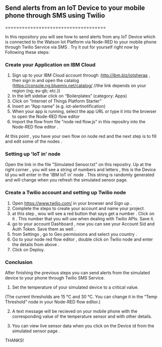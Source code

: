 ## Send alerts from an IoT Device to your mobile phone through SMS using Twilio  

====================================

In this repository you will see how to send alerts from any IoT Device which is connected to the Watson Iot Platform via Node-RED to your mobile phone through Twilio Service via SMS . Try it out for yourself right now by Following these steps:




### Create your Application on IBM Cloud

1. Sign up to your IBM Cloud account through :http://ibm.biz/iotsheraa , then sign in and open the catalog (https://console.ng.bluemix.net/catalog/   //the link depends on your region (ng; eu-gb; etc.))
2. In the left sidebar click on “Boilerplates” (category: Apps)
3. Click on “Internet of Things Platform Starter”
4. Insert an “App name” (e.g. iot-alertnotification)
5. When your app is running, select the app URL or type it into the browser to open the Node-RED flow editor
6. Import the flow from file "node red flow.js" in this repositry into the Node-RED flow editor .

At this point , you have your own flow on node red and the next step is to fill and edit some of the nodes . 

### Setting up 'IoT in' node
 Open the link in the file "Simulated Sensor.txt" on this repositry. Up at the right corner , you will see a string of numbers and letters , this is the Device Id you will enter in the 'IBM IoT in' node . This string is randomly generated and will change when you refresh the simulated sensor page.



### Create a Twilio account and setting up Twilio node
1. Open https://www.twilio.com/ in your browser and Sign up . 
2. Complete the steps to create your account and name your project.
3. at this step , wou will see a red button that says get a number . Click on it . This number that you will use when dealing with Twilio APIs. Save it. 
3. go to your account Dashboard , now you can see your Account Sid and Auth Token. Save them as well . 
4. from Settings , go to Geo permissions and select you country .
5. Go to your node red flow editor , double click on Twilio node and enter the details from above . 
6. Click on Deploy.


### Conclusion

After finishing the previous steps you can send alerts from the simulated device to your phone through Twilio SMS Service.

1. Set the temperature of your simulated device to a critical value.

(The current thresholds are 15 °C and 30 °C. You can change it in the “Temp Threshold” node in your Node-RED flow editor.)

2. A text message will be recieved on your mobile phone with the corresponding value of the temperature sensor and with other details.

3. You can view live sensor data when you click on the Device id from the simulated sensor page .

THANKS! 
